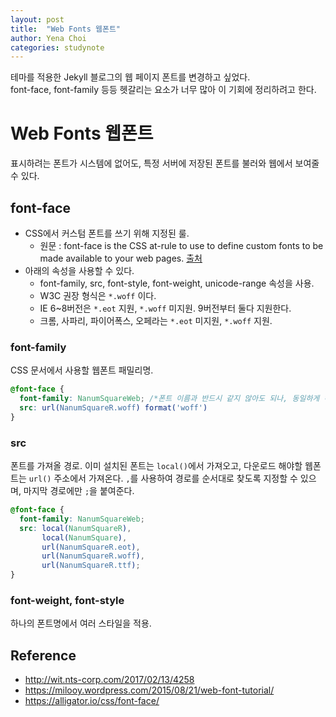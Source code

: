 ```yaml
---
layout: post
title:  "Web Fonts 웹폰트"
author: Yena Choi
categories: studynote
---
```


테마를 적용한 Jekyll 블로그의 웹 페이지 폰트를 변경하고 싶었다.   
font-face, font-family 등등 헷갈리는 요소가 너무 많아 이 기회에 정리하려고 한다.

# Web Fonts 웹폰트
표시하려는 폰트가 시스템에 없어도, 특정 서버에 저장된 폰트를 불러와 웹에서 보여줄 수 있다.

## font-face
- CSS에서 커스텀 폰트를 쓰기 위해 지정된 룰.
    * 원문 : font-face is the CSS at-rule to use to define custom fonts to be made available to your web pages. [출처](https://alligator.io/css/font-face/)
- 아래의 속성을 사용할 수 있다.
    - font-family, src, font-style, font-weight, unicode-range 속성을 사용.
    - W3C 권장 형식은 `*.woff` 이다.
    - IE 6~8버전은 `*.eot` 지원, `*.woff` 미지원. 9버전부터 둘다 지원한다.
    - 크롬, 사파리, 파이어폭스, 오페라는 `*.eot` 미지원, `*.woff` 지원.

### font-family
CSS 문서에서 사용할 웹폰트 패밀리명.

```css
@font-face {
  font-family: NanumSquareWeb; /*폰트 이름과 반드시 같지 않아도 되나, 동일하게 하는것이 관리하기 용이*/
  src: url(NanumSquareR.woff) format('woff')
}
```

### src
폰트를 가져올 경로.
이미 설치된 폰트는 `local()`에서 가져오고, 다운로드 해야할 웹폰트는 `url()` 주소에서 가져온다.
`,`를 사용하여 경로를 순서대로 찾도록 지정할 수 있으며, 마지막 경로에만 `;`을 붙여준다.

```css
@font-face {
  font-family: NanumSquareWeb;
  src: local(NanumSquareR),
       local(NanumSquare),
       url(NanumSquareR.eot),
       url(NanumSquareR.woff),
       url(NanumSquareR.ttf);
}
```

### font-weight, font-style
하나의 폰트명에서 여러 스타일을 적용.

## Reference
- http://wit.nts-corp.com/2017/02/13/4258
- https://milooy.wordpress.com/2015/08/21/web-font-tutorial/
- https://alligator.io/css/font-face/
